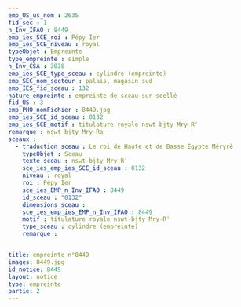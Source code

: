 ```yaml
---
emp_US_us_nom : 2635
fid_sec : 1
n_Inv_IFAO : 8449
emp_ies_SCE_roi : Pépy Ier
emp_ies_SCE_niveau : royal
typeObjet : Empreinte
type_empreinte : simple
n_Inv_CSA : 3038
emp_ies_SCE_type_sceau : cylindre (empreinte)
emp_SEC_nom_secteur : palais, magasin sud
emp_IES_fid_sceau : 132
nature_empreinte : empreinte de sceau sur scellé
fid_US : 3
emp_PHO_nomFichier : 8449.jpg
emp_ies_SCE_id_sceau : 0132
emp_ies_SCE_motif : titulature royale nswt-bjty Mry-Rʿ
remarque : nswt bjty Mry-Ra
sceaux :
  - traduction_sceau : Le roi de Haute et de Basse Égypte Méryrê
    typeObjet : Sceau
    texte_sceau : nswt-bjty Mry-Rʿ
    sce_ies_emp_ies_SCE_id_sceau : 0132
    niveau : royal
    roi : Pépy Ier
    sce_ies_EMP_n_Inv_IFAO : 8449
    id_sceau : "0132"
    dimensions_sceau : 
    sce_ies_emp_ies_EMP_n_Inv_IFAO : 8449
    motif : titulature royale nswt-bjty Mry-Rʿ
    type_sceau : cylindre (empreinte)
    remarque : 


title: empreinte n°8449
images: 8449.jpg
id_notice: 8449
layout: notice
type: empreinte
partie: 2
---
```

